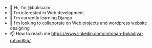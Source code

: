 - 👋 Hi, I’m @bukscom
- 👀 I’m interested in Web development
- 🌱 I’m currently learning Django
- 💞️ I’m looking to collaborate on Web projects and wordpress website designing
- 📫 How to reach me https://www.linkedin.com/in/rohan-bokadiya-rohan855/

<!---
bukscom/bukscom is a ✨ special ✨ repository because its `README.md` (this file) appears on your GitHub profile.
You can click the Preview link to take a look at your changes.
--->
